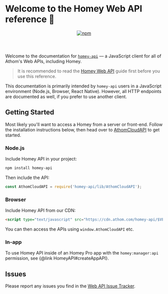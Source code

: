 # Welcome to the Homey Web API reference 👋

<header>

[![npm](https://img.shields.io/npm/v/homey-api?color=%23FF0000&label=npm)](https://www.npmjs.com/package/homey-api)

</header>

Welcome to the documentation for [`homey-api`](https://www.npmjs.com/package/homey-api) — a JavaScript client for all of Athom's Web APIs, including Homey.

> It is recommended to read the [Homey Web API](https://api.developer.homey.app) guide first before you use this reference.

This documentation is primarily intended by `homey-api` users in a JavaScript environment (Node.js, Browser, React Native). However, all HTTP endpoints are documented as well, if you prefer to use another client.

## Getting Started

Most likely you'll want to access a Homey from a server or front-end. Follow the installation instructions below, then head over to [AthomCloudAPI](http://athombv.github.io/node-homey-api/AthomCloudAPI.html) to get started.

### Node.js

Include Homey API in your project:

```bash
npm install homey-api
```

Then include the API:

```js
const AthomCloudAPI = require('homey-api/lib/AthomCloudAPI');
```

### Browser

Include Homey API from our CDN:

```html
<script type="text/javascript" src="https://cdn.athom.com/homey-api/$VERSION.js"></script>
```

You can then access the APIs using `window.AthomCloudAPI` etc.

### In-app

To use Homey API inside of an Homey Pro app with the `homey:manager:api` permission, see {@link HomeyAPI#createAppAPI}.

## Issues

Please report any issues you find in the [Web API Issue Tracker](https://github.com/athombv/homey-web-api-issues/issues).
